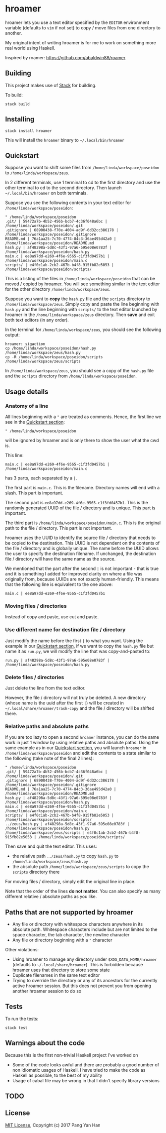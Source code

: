 # hroamer

hroamer lets you use a text editor specified by the `EDITOR` environment variable (defaults to `vim` if not set) to copy / move files from one directory to another.

My original intent of writing hroamer is for me to work on something more real world using Haskell.

Inspired by roamer: https://github.com/abaldwin88/roamer


## Building

This project makes use of [Stack](https://docs.haskellstack.org/en/stable/README/) for building.

To build:

```
stack build
```


## Installing

```
stack install hroamer
```

This will install the `hroamer` binary to `~/.local/bin/hroamer`


## Quickstart

Suppose you want to shift some files from `/home/linda/workspace/poseidon` to `/home/linda/workspace/zeus`.

In 2 different terminals, use 1 terminal to cd to the first directory and use the other terminal to cd to the second directory. Then launch `~/.local/bin/hroamer` on both terminals.

Suppose you see the following contents in your text editor for `/home/linda/workspace/poseidon`:

```
" /home/linda/workspace/poseidon
.git/ | 59472a7b-4b52-456b-bcb7-4c36f048a6bc | /home/linda/workspace/poseidon/.git
.gitignore | 68900438-f70e-4004-ad9f-6d32cc386178 | /home/linda/workspace/poseidon/.gitignore
README.md | 76a1aa25-7c70-4774-84c3-36ae495d42a0 | /home/linda/workspace/poseidon/README.md
hash.py | af48298a-5d8c-43f1-97a6-595e08e0783f | /home/linda/workspace/poseidon/hash.py
main.c | ee8a97dd-e269-4f6e-9565-c1f3fd0457b1 | /home/linda/workspace/poseidon/main.c
scripts/ | e4f0c1ab-2cb2-467b-b4f8-915fb82e5053 | /home/linda/workspace/poseidon/scripts/
```

This is a listing of the files in `/home/linda/workspace/poseidon` that can be moved / copied by hroamer. You will see something similar in the text editor for the other directory `/home/linda/workspace/zeus`.

Suppose you want to **copy** the `hash.py` file and the `scripts` directory to `/home/linda/workspace/zeus`. Simply copy and paste the line beginning with `hash.py` and the line beginning with `scripts/` to the text editor launched by hroamer in the `/home/linda/workspace/zeus` directory. Then **save** and exit both text editors (in any order).

In the terminal for `/home/linda/workspace/zeus`, you should see the following output:

```
hroamer: sigaction
cp /home/linda/workspace/poseidon/hash.py /home/linda/workspace/zeus/hash.py
cp -R /home/linda/workspace/poseidon/scripts /home/linda/workspace/zeus/scripts
```

In `/home/linda/workspace/zeus`, you should see a copy of the `hash.py` file and the `scripts` directory from `/home/linda/workspace/poseidon`.


## Usage details

### Anatomy of a line

All lines beginning with a `"` are treated as comments. Hence, the first line we see in the [Quickstart section](#quickstart):

```
" /home/linda/workspace/poseidon
```

will be ignored by hroamer and is only there to show the user what the cwd is.

This line:

```
main.c | ee8a97dd-e269-4f6e-9565-c1f3fd0457b1 | /home/linda/workspace/poseidon/main.c
```

has 3 parts, each separated by a ` | `.

The first part is `main.c`. This is the filename. Directory names will end with a slash. This part is important.

The second part is `ee8a97dd-e269-4f6e-9565-c1f3fd0457b1`. This is the randomly generated UUID of the file / directory and is unique. This part is important.

The third part is `/home/linda/workspace/poseidon/main.c`. This is the original path to the file / directory. This part is not important.

hroamer uses the UUID to identify the source file / directory that needs to be copied to the destination. This UUID is not dependent on the contents of the file / directory and is globally unique. The name before the UUID allows the user to specify the destination filename. If unchanged, the destination file / directory will have the same name as the source.

We mentioned that the part after the second ` | ` is not important - that is true and it is something I added for improved clarity on where a file was originally from, because UUIDs are not exactly human-friendly. This means that the following line is equivalent to the one above:

```
main.c | ee8a97dd-e269-4f6e-9565-c1f3fd0457b1
```

### Moving files / directories

Instead of copy and paste, use cut and paste.

### Use different name for destination file / directory

Just modify the name before the first ` | ` to what you want. Using the example in our [Quickstart section](#quickstart), if we want to copy the `hash.py` file but name it as `run.py`, we will modify the line that was copy-and-pasted to:

```
run.py | af48298a-5d8c-43f1-97a6-595e08e0783f | /home/linda/workspace/poseidon/hash.py
```

### Delete files / directories

Just delete the line from the text editor.

However, the file / directory will not truly be deleted. A new directory (whose name is the uuid after the first ` | `) will be created in `~/.local/share/hroamer/trash-copy` and the file / directory will be shifted there.

### Relative paths and absolute paths

If you are too lazy to open a second `hroamer` instance, you can do the same work in just 1 window by using relative paths and absolute paths. Using the same example as in our [Quickstart section](#quickstart), you will launch `hroamer` in `/home/linda/workspace/poseidon` and edit the contents to a state similar to the following (take note of the final 2 lines):

```
" /home/linda/workspace/poseidon
.git/ | 59472a7b-4b52-456b-bcb7-4c36f048a6bc | /home/linda/workspace/poseidon/.git
.gitignore | 68900438-f70e-4004-ad9f-6d32cc386178 | /home/linda/workspace/poseidon/.gitignore
README.md | 76a1aa25-7c70-4774-84c3-36ae495d42a0 | /home/linda/workspace/poseidon/README.md
hash.py | af48298a-5d8c-43f1-97a6-595e08e0783f | /home/linda/workspace/poseidon/hash.py
main.c | ee8a97dd-e269-4f6e-9565-c1f3fd0457b1 | /home/linda/workspace/poseidon/main.c
scripts/ | e4f0c1ab-2cb2-467b-b4f8-915fb82e5053 | /home/linda/workspace/poseidon/scripts/
../zeus/hash.py | af48298a-5d8c-43f1-97a6-595e08e0783f | /home/linda/workspace/poseidon/hash.py
/home/linda/workspace/zeus/scripts | e4f0c1ab-2cb2-467b-b4f8-915fb82e5053 | /home/linda/workspace/poseidon/scripts/
```

Then save and quit the text editor. This uses:

- the relative path `../zeus/hash.py` to copy `hash.py` to `/home/linda/workspace/zeus/hash.py`
- the absolute path `/home/linda/workspace/zeus/scripts` to copy the `scripts` directory there

For moving files / directory, simply edit the original line in place.

Note that the order of the lines **do not matter**. You can also specify as many different relative / absolute paths as you like.


## Paths that are not supported by hroamer

- Any file or directory with whitespace characters anywhere in its absolute path. Whitespace characters include but are not limited to the space character, the tab character, the newline character
- Any file or directory beginning with a `"` character

Other violations:

- Using hroamer to manage any directory under `$XDG_DATA_HOME/hroamer` (defaults to `~/.local/share/hroamer`). This is forbidden because hroamer uses that directory to store some state
- Duplicate filenames in the same text editor
- Trying to override the directory or any of its ancestors for the currently active hroamer session. But this does not prevent you from opening another hroamer session to do so


## Tests

To run the tests:

```
stack test
```


## Warnings about the code

Because this is the first non-trivial Haskell project I've worked on

- Some of the code looks awful and there are probably a good number of non idiomatic usages of Haskell. I have tried to make the code as Haskell as possible, to the best of my ability
- Usage of cabal file may be wrong in that I didn't specify library versions


## TODO


## License

[MIT License](/LICENSE), Copyright (c) 2017 Pang Yan Han
